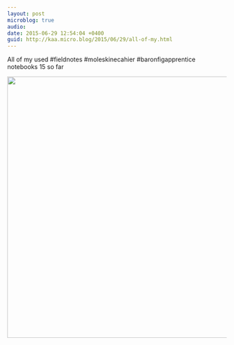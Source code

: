 ```yaml
---
layout: post
microblog: true
audio: 
date: 2015-06-29 12:54:04 +0400
guid: http://kaa.micro.blog/2015/06/29/all-of-my.html
---
```

All of my used #fieldnotes  #moleskinecahier #baronfigapprentice notebooks 15 so far

<img src="https://micro.kaa.bz/uploads/2018/c0b1cff1c5.jpg" width="600" height="600" />
